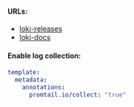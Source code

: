 #### URLs:
- [loki-releases](https://github.com/grafana/loki/releases)
- [loki-docs](https://github.com/grafana/loki/tree/main/docs/sources)

#### Enable log collection:
```yaml
template:
  metadata:
    annotations:
      promtail.io/collect: "true"
```
